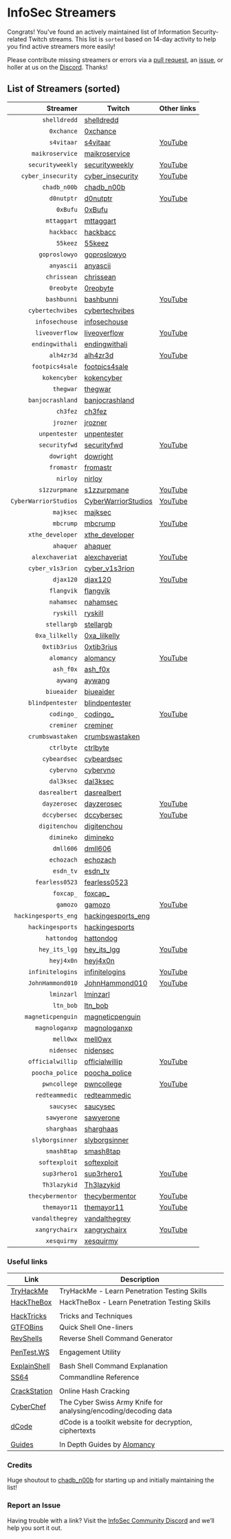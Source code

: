 # InfoSec Streamers

Congrats! You've found an actively maintained list of Information Security-related Twitch streams. This list is `sorted` based on 14-day activity to help you find active streamers more easily!

Please contribute missing streamers or errors via a [pull request](https://github.com/infosecstreams/infosecstreams.github.io/pulls), an [issue](https://github.com/infosecstreams/infosecstreams.github.io/issues), or holler at us on the [Discord](https://discord.gg/RftU46K8sn). Thanks!

## List of Streamers (sorted)

Streamer | Twitch | Other links
---: | --- | :---
`shelldredd` | [shelldredd](https://www.twitch.tv/shelldredd) | 
`0xchance` | [0xchance](https://www.twitch.tv/0xchance) | 
`s4vitaar` | [s4vitaar](https://www.twitch.tv/s4vitaar) | [YouTube](https://www.youtube.com/channel/UCNHWpNqiM8yOQcHXtsluD7Q)
`maikroservice` | [maikroservice](https://www.twitch.tv/maikroservice) | 
`securityweekly` | [securityweekly](https://www.twitch.tv/securityweekly) | [YouTube](https://www.youtube.com/channel/UCg--XBjJ50a9tUhTKXVPiqg)
`cyber_insecurity` | [cyber_insecurity](https://www.twitch.tv/cyber_insecurity) | [YouTube](https://www.youtube.com/channel/UCL4JGzitDkX5TOwzs9A02Kg)
`chadb_n00b` | [chadb_n00b](https://www.twitch.tv/chadb_n00b) | 
`d0nutptr` | [d0nutptr](https://www.twitch.tv/d0nutptr) | [YouTube](https://www.youtube.com/d0nutptr)
`0xBufu` | [0xBufu](https://www.twitch.tv/0xBufu) | 
`mttaggart` | [mttaggart](https://www.twitch.tv/mttaggart) | 
`hackbacc` | [hackbacc](https://www.twitch.tv/hackbacc) | 
`55keez` | [55keez](https://www.twitch.tv/55keez) | 
`goproslowyo` | [goproslowyo](https://www.twitch.tv/goproslowyo) | 
`anyascii` | [anyascii](https://www.twitch.tv/anyascii) | 
`chrissean` | [chrissean](https://www.twitch.tv/chrissean) | 
`0reobyte` | [0reobyte](https://www.twitch.tv/0reobyte) | 
`bashbunni` | [bashbunni](https://www.twitch.tv/bashbunni) | [YouTube]( )
`cybertechvibes` | [cybertechvibes](https://www.twitch.tv/cybertechvibes) | 
`infosechouse` | [infosechouse](https://www.twitch.tv/infosechouse) | 
`liveoverflow` | [liveoverflow](https://www.twitch.tv/liveoverflow) | [YouTube]( https://www.youtube.com/c/LiveOverflowCTF)
`endingwithali` | [endingwithali](https://www.twitch.tv/endingwithali) | 
`alh4zr3d` | [alh4zr3d](https://www.twitch.tv/alh4zr3d) | [YouTube](https://www.youtube.com/channel/UCz-Z-d2VPQXHGkch0-_KovA)
`footpics4sale` | [footpics4sale](https://www.twitch.tv/footpics4sale) | 
`kokencyber` | [kokencyber](https://www.twitch.tv/kokencyber) | 
`thegwar` | [thegwar](https://www.twitch.tv/thegwar) | 
`banjocrashland` | [banjocrashland](https://www.twitch.tv/banjocrashland) | 
`ch3fez` | [ch3fez](https://www.twitch.tv/ch3fez) | 
`jrozner` | [jrozner](https://www.twitch.tv/jrozner) | 
`unpentester` | [unpentester](https://www.twitch.tv/unpentester) | 
`securityfwd` | [securityfwd](https://www.twitch.tv/securityfwd) | [YouTube](https://www.youtube.com/channel/UCgTNupxATBfWmfehv21ym-g)
`dowright` | [dowright](https://www.twitch.tv/dowright) | 
`fromastr` | [fromastr](https://www.twitch.tv/fromastr) | 
`nirloy` | [nirloy](https://www.twitch.tv/nirloy) | 
`s1zzurpmane` | [s1zzurpmane](https://www.twitch.tv/s1zzurpmane) | [YouTube]( )
`CyberWarriorStudios` | [CyberWarriorStudios](https://www.twitch.tv/CyberWarriorStudios) | [YouTube](https://www.youtube.com/channel/UC1BeplJcC5YGHjcF8QyRD7g)
`majksec` | [majksec](https://www.twitch.tv/majksec) | 
`mbcrump` | [mbcrump](https://www.twitch.tv/mbcrump) | [YouTube](https://www.youtube.com/channel/UCCjHMUEzoCauYet8NG4sCog)
`xthe_developer` | [xthe_developer](https://www.twitch.tv/xthe_developer) | 
`ahaquer` | [ahaquer](https://www.twitch.tv/ahaquer) | 
`alexchaveriat` | [alexchaveriat](https://www.twitch.tv/alexchaveriat) | [YouTube](https://www.youtube.com/c/AlexChaveriat/videos)
`cyber_v1s3rion` | [cyber_v1s3rion](https://www.twitch.tv/cyber_v1s3rion) | 
`djax120` | [djax120](https://www.twitch.tv/djax120) | [YouTube](https://www.youtube.com/channel/UCJVQ4X0olUFq0nrxS8Xvijg)
`flangvik` | [flangvik](https://www.twitch.tv/flangvik) | 
`nahamsec` | [nahamsec](https://www.twitch.tv/nahamsec) | 
`ryskill` | [ryskill](https://www.twitch.tv/ryskill) | 
`stellargb` | [stellargb](https://www.twitch.tv/stellargb) | 
`0xa_lilkelly` | [0xa_lilkelly](https://www.twitch.tv/0xa_lilkelly) | 
`0xtib3rius` | [0xtib3rius](https://www.twitch.tv/0xtib3rius) | 
`alomancy` | [alomancy](https://www.twitch.tv/alomancy) | [YouTube](https://www.youtube.com/channel/UCe2i94acge3Bv2Tmjla0h_g)
`ash_f0x` | [ash_f0x](https://www.twitch.tv/ash_f0x) | 
`aywang` | [aywang](https://www.twitch.tv/aywang) | 
`biueaider` | [biueaider](https://www.twitch.tv/biueaider) | 
`blindpentester` | [blindpentester](https://www.twitch.tv/blindpentester) | 
`codingo_` | [codingo_](https://www.twitch.tv/codingo_) | [YouTube](https://www.youtube.com/channel/UCUfO02gdMDXgOJWdv_jiLMg)
`creminer` | [creminer](https://www.twitch.tv/creminer) | 
`crumbswastaken` | [crumbswastaken](https://www.twitch.tv/crumbswastaken) | 
`ctrlbyte` | [ctrlbyte](https://www.twitch.tv/ctrlbyte) | 
`cybeardsec` | [cybeardsec](https://www.twitch.tv/cybeardsec) | 
`cybervno` | [cybervno](https://www.twitch.tv/cybervno) | 
`dal3ksec` | [dal3ksec](https://www.twitch.tv/dal3ksec) | 
`dasrealbert` | [dasrealbert](https://www.twitch.tv/dasrealbert) | 
`dayzerosec` | [dayzerosec](https://www.twitch.tv/dayzerosec) | [YouTube](https://www.youtube.com/channel/UCXFC76FDHZRVes6_lZqwLBA)
`dccybersec` | [dccybersec](https://www.twitch.tv/dccybersec) | [YouTube](https://www.youtube.com/channel/UC3sccPO4v8YqCTn8sezZGTw)
`digitenchou` | [digitenchou](https://www.twitch.tv/digitenchou) | 
`dimineko` | [dimineko](https://www.twitch.tv/dimineko) | 
`dmll606` | [dmll606](https://www.twitch.tv/dmll606) | 
`echozach` | [echozach](https://www.twitch.tv/echozach) | 
`esdn_tv` | [esdn_tv](https://www.twitch.tv/esdn_tv) | 
`fearless0523` | [fearless0523](https://www.twitch.tv/fearless0523) | 
`foxcap_` | [foxcap_](https://www.twitch.tv/foxcap_) | 
`gamozo` | [gamozo](https://www.twitch.tv/gamozo) | [YouTube](https://www.youtube.com/channel/UC17ewSS9f2EnkCyMztCdoKA)
`hackingesports_eng` | [hackingesports_eng](https://www.twitch.tv/hackingesports_eng) | 
`hackingesports` | [hackingesports](https://www.twitch.tv/hackingesports) | 
`hattondog` | [hattondog](https://www.twitch.tv/hattondog) | 
`hey_its_lgg` | [hey_its_lgg](https://www.twitch.tv/hey_its_lgg) | [YouTube](https://www.youtube.com/channel/UCFzslRuETaviEruPQ_HQP1A)
`heyj4x0n` | [heyj4x0n](https://www.twitch.tv/heyj4x0n) | 
`infinitelogins` | [infinitelogins](https://www.twitch.tv/infinitelogins) | [YouTube](https://www.youtube.com/channel/UC_nKukFaGysjMzqMVHEIgxQ)
`JohnHammond010` | [JohnHammond010](https://www.twitch.tv/JohnHammond010) | [YouTube](https://www.youtube.com/channel/UCVeW9qkBjo3zosnqUbG7CFw)
`lminzarl` | [lminzarl](https://www.twitch.tv/lminzarl) | 
`ltn_bob` | [ltn_bob](https://www.twitch.tv/ltn_bob) | 
`magneticpenguin` | [magneticpenguin](https://www.twitch.tv/magneticpenguin) | 
`magnologanxp` | [magnologanxp](https://www.twitch.tv/magnologanxp) | 
`mell0wx` | [mell0wx](https://www.twitch.tv/mell0wx) | 
`nidensec` | [nidensec](https://www.twitch.tv/nidensec) | 
`officialwillip` | [officialwillip](https://www.twitch.tv/officialwillip) | [YouTube](https://www.youtube.com/channel/UCaOOGHgwrcyf527o838yLyg)
`poocha_police` | [poocha_police](https://www.twitch.tv/poocha_police) | 
`pwncollege` | [pwncollege](https://www.twitch.tv/pwncollege) | [YouTube](https://www.youtube.com/channel/UCBaWwFw7KmCN8YlfX4ERYKg)
`redteammedic` | [redteammedic](https://www.twitch.tv/redteammedic) | 
`saucysec` | [saucysec](https://www.twitch.tv/saucysec) | 
`sawyerone` | [sawyerone](https://www.twitch.tv/sawyerone) | 
`sharghaas` | [sharghaas](https://www.twitch.tv/sharghaas) | 
`slyborgsinner` | [slyborgsinner](https://www.twitch.tv/slyborgsinner) | 
`smash8tap` | [smash8tap](https://www.twitch.tv/smash8tap) | 
`softexploit` | [softexploit](https://www.twitch.tv/softexploit) | 
`sup3rhero1` | [sup3rhero1](https://www.twitch.tv/sup3rhero1) | [YouTube]( https://www.youtube.com/superhero1)
`Th3lazykid` | [Th3lazykid](https://www.twitch.tv/Th3lazykid) | 
`thecybermentor` | [thecybermentor](https://www.twitch.tv/thecybermentor) | [YouTube](https://www.youtube.com/channel/UC0ArlFuFYMpEewyRBzdLHiw)
`themayor11` | [themayor11](https://www.twitch.tv/themayor11) | [YouTube](https://www.youtube.com/channel/UC5J6JvH5F29FllbLjwmA5ZA)
`vandalthegrey` | [vandalthegrey](https://www.twitch.tv/vandalthegrey) | 
`xangrychairx` | [xangrychairx](https://www.twitch.tv/xangrychairx) | [YouTube](https://www.youtube.com/channel/UCS1KHdnVAV1-Qx0jquAiBLA)
`xesquirmy` | [xesquirmy](https://www.twitch.tv/xesquirmy) | 


### Useful links

Link | Description
--- | ---
[TryHackMe](https://tryhackme.com) | TryHackMe - Learn Penetration Testing Skills
[HackTheBox](https://hackthebox.eu) | HackTheBox - Learn Penetration Testing Skills
| |
[HackTricks](https://book.hacktricks.xyz/) | Tricks and Techniques
[GTFOBins](https://gtfobins.github.io) | Quick Shell One-liners
[RevShells](https://www.revshells.com) | Reverse Shell Command Generator
| |
[PenTest.WS](https://pentest.ws) | Engagement Utility
| |
[ExplainShell](https://explainshell.com) | Bash Shell Command Explanation
[SS64](https://ss64.com) | Commandline Reference
| |
[CrackStation](https://crackstation.net) | Online Hash Cracking
[CyberChef](https://gchq.github.io/CyberChef) | The Cyber Swiss Army Knife for analysing/encoding/decoding data
[dCode](https://www.dcode.fr/en) | dCode is a toolkit website for decryption, ciphertexts
| |
[Guides](https://alomancy.gitbook.io/guides/) | In Depth Guides by [Alomancy](https://www.twitch.tv/alomancy)

### Credits

Huge shoutout to [chadb_n00b](https://twitch.tv/chadb_n00b) for starting up and initially maintaining the list!

### Report an Issue

Having trouble with a link? Visit the [InfoSec Community Discord](https://discord.gg/RftU46K8sn) and we’ll help you sort it out.
